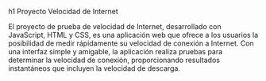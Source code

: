 h1 Proyecto Velocidad de Internet

El proyecto de prueba de velocidad de Internet, desarrollado con JavaScript, HTML y CSS,
es una aplicación web que ofrece a los usuarios la posibilidad de medir rápidamente su velocidad de conexión a Internet.
Con una interfaz simple y amigable, la aplicación realiza pruebas para determinar la velocidad de conexión,
proporcionando resultados instantáneos que incluyen la velocidad de descarga.
